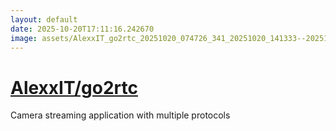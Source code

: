```yaml
---
layout: default
date: 2025-10-20T17:11:16.242670
image: assets/AlexxIT_go2rtc_20251020_074726_341_20251020_141333--20251020T161333513--cropped.png
---
```


# [AlexxIT/go2rtc](https://github.com/AlexxIT/go2rtc/)

Camera streaming application with multiple protocols
